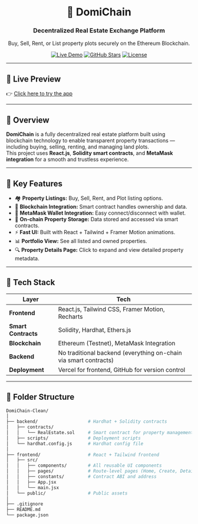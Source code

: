 <div align="center">

# 🏡 DomiChain

### Decentralized Real Estate Exchange Platform

Buy, Sell, Rent, or List property plots securely on the Ethereum Blockchain.

[![Live Demo]([https://img.shields.io/badge/Live-Demo-0A66C2?style=for-the-badge&logo=vercel&logoColor=white)](https://domi-chain.vercel.app](https://domi-chain.vercel.app/))
[![GitHub Stars](https://img.shields.io/github/stars/sanketk77/DomiChain?style=for-the-badge)](https://github.com/sanketk77/DomiChain/stargazers)
[![License](https://img.shields.io/github/license/sanketk77/DomiChain?style=for-the-badge)](./LICENSE)

</div>

---

## 📸 Live Preview

👉 [Click here to try the app](https://domi-chain.vercel.app)

---

## 🧠 Overview

**DomiChain** is a fully decentralized real estate platform built using blockchain technology to enable transparent property transactions — including buying, selling, renting, and managing land plots.  
This project uses **React.js**, **Solidity smart contracts**, and **MetaMask integration** for a smooth and trustless experience.

---

## 🎯 Key Features

- 🏘️ **Property Listings:** Buy, Sell, Rent, and Plot listing options.
- 🔐 **Blockchain Integration:** Smart contract handles ownership and data.
- 🦊 **MetaMask Wallet Integration:** Easy connect/disconnect with wallet.
- 🧾 **On-chain Property Storage:** Data stored and accessed via smart contracts.
- ⚡ **Fast UI:** Built with React + Tailwind + Framer Motion animations.
- 📊 **Portfolio View:** See all listed and owned properties.
- 🔍 **Property Details Page:** Click to expand and view detailed property metadata.

---

## 🧱 Tech Stack

| Layer              | Tech                                                                 |
|--------------------|----------------------------------------------------------------------|
| **Frontend**        | React.js, Tailwind CSS, Framer Motion, Recharts                     |
| **Smart Contracts** | Solidity, Hardhat, Ethers.js                                         |
| **Blockchain**      | Ethereum (Testnet), MetaMask Integration                             |
| **Backend**         | No traditional backend (everything on-chain via smart contracts)     |
| **Deployment**      | Vercel for frontend, GitHub for version control                      |

---

## 📁 Folder Structure

```bash
DomiChain-Clean/
│
├── backend/                   # Hardhat + Solidity contracts
│   ├── contracts/
│   │   └── RealEstate.sol     # Smart contract for property management
│   ├── scripts/               # Deployment scripts
│   └── hardhat.config.js      # Hardhat config file
│
├── frontend/                  # React + Tailwind frontend
│   ├── src/
│   │   ├── components/        # All reusable UI components
│   │   ├── pages/             # Route-level pages (Home, Create, Details)
│   │   ├── constants/         # Contract ABI and address
│   │   ├── App.jsx
│   │   └── main.jsx
│   └── public/                # Public assets
│
├── .gitignore
├── README.md
└── package.json
